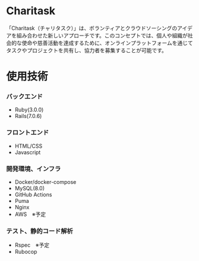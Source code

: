 # Charitask
「Charitask（チャリタスク）」は、ボランティアとクラウドソーシングのアイデアを組み合わせた新しいアプローチです。このコンセプトでは、個人や組織が社会的な使命や慈善活動を達成するために、オンラインプラットフォームを通じてタスクやプロジェクトを共有し、協力者を募集することが可能です。

# 使用技術
### バックエンド
- Ruby(3.0.0)
- Rails(7.0.6)

### フロントエンド
- HTML/CSS
- Javascript

### 開発環境、インフラ
- Docker/docker-compose
- MySQL(8.0)
- GitHub Actions 
- Puma
- Nginx
- AWS　※予定

### テスト、静的コード解析
- Rspec　※予定
- Rubocop

